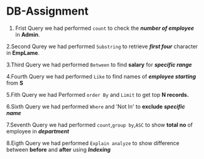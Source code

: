 # DB-Assignment


1. Frist Query we had performed `count` to check the ***number of employee*** in <b>Admin</b>.
 
  2.Second Qurey we had performed `Substring` to retrieve ***first four*** character in <b>EmpLame</b>.  

  3.Third Query we had performed `Between` to find <b>salary</b> for ***specific range***

  4.Fourth Query we had performed `Like` to find names of ***employee starting*** from <b>S</b>

  5.Fith Query we had Performed `order By` and `Limit` to get top <b>N records.</b>

  6.Sixth Query we had performed `Where` and 'Not In' to <b>exclude</b> ***specific name***

  7.Seventh Query we had performed `count`,`group by`,`ASC` to show <b>total no</b> of employee in ***department***

  8.Eigth Query we had performed `Explain analyze` to show difference between <b>before</b> and <b>after</b> using ***Indexing***
